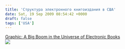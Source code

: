 ```yaml
---
title: 'Структура электронного книгоиздания в США'
date: Sat, 19 Sep 2009 08:54:42 +0000
draft: false
tags: ['USA']
---
```


[Graphic: A Big Boom in the Universe of Electronic Books](http://www.techflash.com/seattle/2009/09/the_expanding_universe_of_electronic_books.html)  
![](http://assets.bizjournals.com/cms_media/images/ebookuniversel.png?site=techflash.com)
